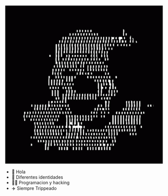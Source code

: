 </p align="center">
<p align="center">
<img src="https://github.com/g1thubcrypton/githubcrypton/blob/main/img.gif" />
  </p align="center">
  
  * 🍾 Hola 
  * 🪪 Diferentes identidades  
  * 👨‍💻 Programacion y hacking
  * ✈️ Siempre Trippeado 
